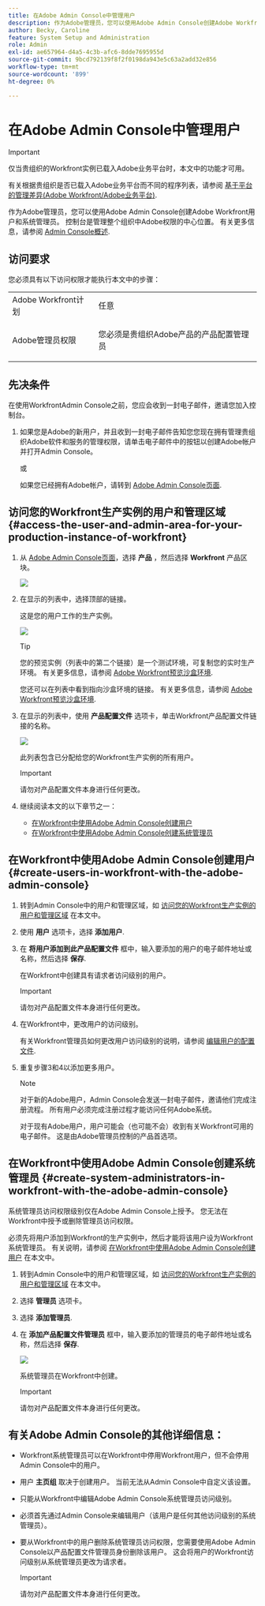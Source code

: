 ```yaml
---
title: 在Adobe Admin Console中管理用户
description: 作为Adobe管理员，您可以使用Adobe Admin Console创建Adobe Workfront用户和系统管理员。
author: Becky, Caroline
feature: System Setup and Administration
role: Admin
exl-id: ae657964-d4a5-4c3b-afc6-8dde7695955d
source-git-commit: 9bcd792139f8f2f0198da943e5c63a2add32e856
workflow-type: tm+mt
source-wordcount: '899'
ht-degree: 0%

---
```


# 在Adobe Admin Console中管理用户

>[!IMPORTANT]
>
>仅当贵组织的Workfront实例已载入Adobe业务平台时，本文中的功能才可用。
>
>有关根据贵组织是否已载入Adobe业务平台而不同的程序列表，请参阅 [基于平台的管理差异(Adobe Workfront/Adobe业务平台)](../../../administration-and-setup/get-started-wf-administration/actions-in-admin-console.md).

作为Adobe管理员，您可以使用Adobe Admin Console创建Adobe Workfront用户和系统管理员。 控制台是管理整个组织中Adobe权限的中心位置。 有关更多信息，请参阅 [Admin Console概述](https://helpx.adobe.com/cn/enterprise/using/admin-console.html).

## 访问要求

您必须具有以下访问权限才能执行本文中的步骤：

<table style="table-layout:auto"> 
 <col> 
 </col> 
 <col> 
 </col> 
 <tbody> 
  <tr> 
   <td role="rowheader">Adobe Workfront计划</td> 
   <td>任意</td> 
  </tr> 
  <tr> 
   <td role="rowheader">Adobe管理员权限</td> 
   <td> <p>您必须是贵组织Adobe产品的产品配置管理员</p> </td> 
  </tr> 
 </tbody> 
</table>

## 先决条件

在使用WorkfrontAdmin Console之前，您应会收到一封电子邮件，邀请您加入控制台。

1. 如果您是Adobe的新用户，并且收到一封电子邮件告知您您现在拥有管理贵组织Adobe软件和服务的管理权限，请单击电子邮件中的按钮以创建Adobe帐户并打开Admin Console。

   或

   如果您已经拥有Adobe帐户，请转到 [Adobe Admin Console页面](https://adminconsole.adobe.com/).

## 访问您的Workfront生产实例的用户和管理区域 {#access-the-user-and-admin-area-for-your-production-instance-of-workfront}

1. 从 [Adobe Admin Console页面](https://adminconsole.adobe.com/)，选择 **产品** ，然后选择 **Workfront** 产品区块。

   ![](assets/admin-product-1.png)

1. 在显示的列表中，选择顶部的链接。

   这是您的用户工作的生产实例。

   ![](assets/instances-1.png)

   >[!TIP]
   >
   >您的预览实例（列表中的第二个链接）是一个测试环境，可复制您的实时生产环境。 有关更多信息，请参阅 [Adobe Workfront预览沙盒环境](../../../administration-and-setup/set-up-workfront/workfront-testing-environments/wf-preview-sandbox-environment.md).
   >
   >
   >您还可以在列表中看到指向沙盒环境的链接。 有关更多信息，请参阅 [Adobe Workfront预览沙盒环境](../../../administration-and-setup/set-up-workfront/workfront-testing-environments/wf-preview-sandbox-environment.md).

1. 在显示的列表中，使用 **产品配置文件** 选项卡，单击Workfront产品配置文件链接的名称。

   ![](assets/prod-profile-1.png)

   此列表包含已分配给您的Workfront生产实例的所有用户。

   >[!IMPORTANT]
   >
   >请勿对产品配置文件本身进行任何更改。

1. 继续阅读本文的以下章节之一：

   * [在Workfront中使用Adobe Admin Console创建用户](#create-users-in-workfront-with-the-adobe-admin-console)
   * [在Workfront中使用Adobe Admin Console创建系统管理员](#create-system-administrators-in-workfront-with-the-adobe-admin-console)

## 在Workfront中使用Adobe Admin Console创建用户 {#create-users-in-workfront-with-the-adobe-admin-console}

1. 转到Admin Console中的用户和管理区域，如 [访问您的Workfront生产实例的用户和管理区域](#access-the-user-and-admin-area-for-your-production-instance-of-workfront) 在本文中。
1. 使用 **用户** 选项卡，选择 **添加用户**.
1. 在 **将用户添加到此产品配置文件** 框中，输入要添加的用户的电子邮件地址或名称，然后选择 **保存**.

   在Workfront中创建具有请求者访问级别的用户。

   >[!IMPORTANT]
   >
   >请勿对产品配置文件本身进行任何更改。

1. 在Workfront中，更改用户的访问级别。

   有关Workfront管理员如何更改用户访问级别的说明，请参阅 [编辑用户的配置文件](../../../administration-and-setup/add-users/create-and-manage-users/edit-a-users-profile.md).

1. 重复步骤3和4以添加更多用户。

   >[!NOTE]
   >
   >对于新的Adobe用户，Admin Console会发送一封电子邮件，邀请他们完成注册流程。 所有用户必须完成注册过程才能访问任何Adobe系统。
   >
   >对于现有Adobe用户，用户可能会（也可能不会）收到有关Workfront可用的电子邮件。 这是由Adobe管理员控制的产品首选项。

## 在Workfront中使用Adobe Admin Console创建系统管理员 {#create-system-administrators-in-workfront-with-the-adobe-admin-console}

系统管理员访问权限级别仅在Adobe Admin Console上授予。 您无法在Workfront中授予或删除管理员访问权限。

必须先将用户添加到Workfront的生产实例中，然后才能将该用户设为Workfront系统管理员。 有关说明，请参阅 [在Workfront中使用Adobe Admin Console创建用户](#create-users-in-workfront-with-the-adobe-admin-console) 在本文中。

1. 转到Admin Console中的用户和管理区域，如 [访问您的Workfront生产实例的用户和管理区域](#access-the-user-and-admin-area-for-your-production-instance-of-workfront) 在本文中。
1. 选择 **管理员** 选项卡。
1. 选择 **添加管理员**.
1. 在 **添加产品配置文件管理员** 框中，输入要添加的管理员的电子邮件地址或名称，然后选择 **保存**.

   ![](assets/add-admin-1.png)

   系统管理员在Workfront中创建。

   >[!IMPORTANT]
   >
   >请勿对产品配置文件本身进行任何更改。

## 有关Adobe Admin Console的其他详细信息：

* Workfront系统管理员可以在Workfront中停用Workfront用户，但不会停用Admin Console中的用户。

   <!--
  <p data-mc-conditions="QuicksilverOrClassic.Draft mode">For information about deactivating a user in Workfront, see </p>
  -->

* 用户 **主页组** 取决于创建用户。 当前无法从Admin Console中自定义该设置。
* 只能从Workfront中编辑Adobe Admin Console系统管理员访问级别。

   <!--
  DRAFTED IN FLARE:
  How is this done?
  
  -->

* 必须首先通过Admin Console来编辑用户（该用户是任何其他访问级别的系统管理员）。

   <!--
   This is not clear
  -->

* 要从Workfront中的用户删除系统管理员访问权限，您需要使用Adobe Admin Console以产品配置文件管理员身份删除该用户。 这会将用户的Workfront访问级别从系统管理员更改为请求者。

   >[!IMPORTANT]
   >
   >请勿对产品配置文件本身进行任何更改。

<!--
<div data-mc-conditions="QuicksilverOrClassic.Draft mode">
<p>&nbsp;</p>
<p>&nbsp;</p>
<p>&nbsp;</p>
<p>You can create Adobe Workfront users and system administrators with the <a href="https://adminconsole.adobe.com/" alt="Admin Console link">Adobe Admin Console</a>. The console is a central location for managing the Adobe entitlements across your organization. For more information, see the <a href="https://helpx.adobe.com/enterprise/using/admin-console.html" alt="Admin Console Overview">Admin Console Overview</a>.</p>
<p>Before using the Admin Console for Workfront, you should receive a receive an email inviting you to the console. Click in the invitation to accept it and create an account. You can also use an existing account, if already available.</p>
<h2>Create users</h2>
<p data-mc-conditions="QuicksilverOrClassic.Draft mode">Create users in WF with the Adobe admin console</p>
-->

<!--
<p data-mc-conditions="QuicksilverOrClassic.Draft mode">May need to add something about oging throug WF -- check with Jonah</p>

<p>To create users in Workfront with the Admin Console:</p>
<ol>
<li value="1"> <p>From the <a href="https://adminconsole.adobe.com/">Admin Console page</a>, select the <b>Products</b> tab and then select the <b>Workfront</b> product tile.</p> </li>
<li value="2"> <p>Select the link to the Workfront instance you want to change.</p> </li>
<li value="3"> <p>Select the Product profile link. This shows a list of the currently-assigned users. If the list is very long, you can also search for users in the search field above the list.</p> </li>
<li value="4"> <p>Select the <b>Add User</b> button.</p> </li>
<li value="5"> <p>In the <b>Add users</b> box, enter the email address or name of the user you want to add. Select <b>Save</b>. The administrator is created in Workfront with <b>Requestor</b> access level.</p> </li>
</ol>
<h2>Create system administrators</h2>
<p>To create system administrators:</p>
<ol>
<li value="1"> <p>Make product profile assignments first. To be a Workfront System Administrator, the user must be assigned the Workfront product profile and be an admin for that product profile.</p> </li>
<li value="2"> <p>From the console, select the <b>Products</b> tab and then select the <b>Admins</b> tab. </p> </li>
<li value="3"> <p>Select <b>Add Admin</b>.</p> </li>
<li value="4"> <p>In the <b>Add product profile administrators</b> box, enter the email address or name of the administrator you want to add. Select <b>Save</b>. The user is created in Workfront with <b>Requestor</b> access level.</p> </li>
</ol>
<h2>Additional details for the Admin Console</h2>
<ul>
<li> <p>System Administrator access level is granted only on the Admin Console. You cannot grant or remove admin access from within Workfront.</p> </li>
</ul>
<ul>
<li> <p>Creating and deleting users inside Workfront is only possible through the Admin Console.</p> </li>
<li> <p>Workfront System Administrators can deactivate Workfront users from within Workfront, but this does not deactivate the user in the Admin Console.</p> </li>
<li> <p>All new users are are assigned <b>Requestor</b> access level upon creation. Also, the user <b>Home Group</b> is determined based on the user who created them. This is currently not customizable from within the Admin Console.</p> </li>
<li> <p>The Workfront System Administrator access level can only be edited from within the Adobe Admin Console.</p> </li>
<li> <p>Editing a user who is a system admin to any other access level must be done through the Admin Console first.</p> </li>
<li> <p>To remove Workfront system admin access, remove users as Product Profile Administrators. This action changes the user access level in Workfront from a system admin to a <b>Requestor</b>.</p> </li>
</ul>
</div>
-->
